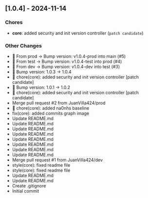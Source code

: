 ## [1.0.4] - 2024-11-14

### Chores

- **core**: added security and init version controller (`patch candidate`)

### Other Changes

- 🔖 From prod → Bump version: v1.0.4-prod into main (#5)
- 🔖 From test → Bump version: v1.0.4-test into prod (#4)
- 🔖 From dev → Bump version: v1.0.4-dev into test (#3)
- 🔖 Bump version: 1.0.3 → 1.0.4
- 🔧 chore(core): added security and init version controller [patch candidate]
- 🔖 Bump version: 1.0.1 → 1.0.2
- 🔧 chore(core): added security and init version controller [patch candidate]
- Merge pull request #2 from JuanVilla424/prod
- 🔧 chore(core): added na0nhs baseline
- fix(core): added commits graph image
- Update README.md
- Update README.md
- Update README.md
- Update README.md
- Update README.md
- Update README.md
- Update README.md
- Update README.md
- Merge pull request #1 from JuanVilla424/dev
- style(core): fixed readme file
- style(core): fixed readme file
- Update README.md
- Update README.md
- Create .gitignore
- Initial commit
